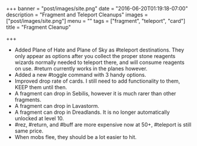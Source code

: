 +++
banner = "post/images/site.png"
date = "2016-06-20T01:19:18-07:00"
description = "Fragment and Teleport Cleanups"
images = ["post/images/site.png"]
menu = ""
tags = ["fragment", "teleport", "card"]
title = "Fragment Cleanup"

+++
* Added Plane of Hate and Plane of Sky as #teleport destinations. They only appear as options after you collect the proper stone reagents wizards normally needed to teleport there, and will consume reagents on use. #return currently works in the planes however.
* Added a new #toggle command with 3 handy options.
* Improved drop rate of cards. I still need to add functionality to them, KEEP them until then.
* A fragment can drop in Sebilis, however it is much rarer than other fragments.
* A fragment can drop in Lavastorm.
* A fragment can drop in Dreadlands. It is no longer automatically unlocked at level 10.
* #rez, #return, and #buff are more expensive now at 50+, #teleport is still same price.
* When mobs flee, they should be a lot easier to hit.
<!--more-->

